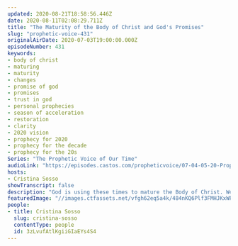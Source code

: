 ```yaml
---
updated: 2020-08-21T18:58:56.446Z
date: 2020-08-11T02:08:29.711Z
title: "The Maturity of the Body of Christ and God's Promises"
slug: "prophetic-voice-431"
originalAirDate: 2020-07-03T19:00:00.000Z
episodeNumber: 431
keywords:
- body of christ
- maturing
- maturity
- changes
- promise of god
- promises
- trust in god
- personal prophecies
- season of acceleration
- restoration
- clarity
- 2020 vision
- prophecy for 2020
- prophecy for the decade
- prophecy for the 20s
Series: "The Prophetic Voice of Our Time"
audioLink: "https://episodes.castos.com/propheticvoice/07-04-05-20-Prophetic-Voice-of-our-Time-[mixdown]-01-1-.mp3"
hosts:
- Cristina Sosso
showTranscript: false
description: "God is using these times to mature the Body of Christ. We must allow Him to push us and continue to focus on the promises He has given us. This is a time of acceleration, restoration, and clarity. We must trust God and remember the promises He has given us, obeying His instructions fully."
featuredImage: "//images.ctfassets.net/vfgh62eq5a4k/484nKQ6Plf3FMHJKxWP3DR/c85042913acdfa6c339949b5e5acae95/pexels-pixabay-60006__1_.jpg"
people:
- title: Cristina Sosso
  slug: cristina-sosso
  contentType: people
  id: 3zLvufAtlKgiiGIaEYs4S4
---
```

